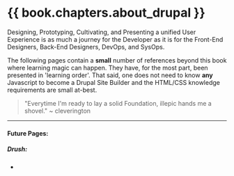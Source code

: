 # {{ book.chapters.about_drupal }}

Designing, Prototyping, Cultivating, and Presenting a unified User Experience is as much a journey for the Developer as it is for the Front-End Designers, Back-End Designers, DevOps, and SysOps.

The following pages contain a **small** number of references beyond this book where learning magic can happen. They have, for the most part, been presented in 'learning order'. That said, one does not need to know **any** Javascript to become a Drupal Site Builder and the HTML/CSS knowledge requirements are small at-best.

> "Everytime I'm ready to lay a solid Foundation, illepic hands me a shovel." ~ cleverington

-----

#### Future Pages:

##### Drush:
 *
